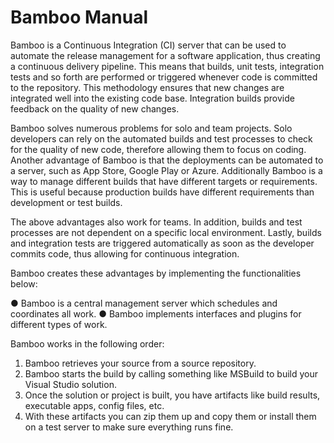 # Bamboo Manual
Bamboo is a Continuous Integration (CI) server that can be used to automate the release management for a software application, thus creating a continuous delivery pipeline. This means that builds, unit tests, integration tests and so forth are performed or triggered whenever code is committed to the repository. This methodology ensures that new changes are integrated well into the existing code base. Integration builds provide feedback on the quality of new changes.

Bamboo solves numerous problems for solo and team projects. Solo developers can rely on the automated builds and test processes to check for the quality of new code, therefore allowing them to focus on coding. Another advantage of Bamboo is that the deployments can be automated to a server, such as App Store, Google Play or Azure. Additionally Bamboo is a way to manage different builds that have different targets or requirements. This is useful because production builds have different requirements than development or test builds.

The above advantages also work for teams. In addition, builds and test processes are not dependent on a specific local environment. Lastly, builds and integration tests are triggered automatically as soon as the developer commits code, thus allowing for continuous integration.

Bamboo creates these advantages by implementing the functionalities below:

●	Bamboo is a central management server which schedules and coordinates all work.
●	Bamboo implements interfaces and plugins for different types of work.

Bamboo works in the following order:

1.	Bamboo retrieves your source from a source repository.
2.	Bamboo starts the build by calling something like MSBuild to build your Visual Studio solution.
3.	Once the solution or project is built, you have artifacts like build results, executable apps, config files, etc.
4.	With these artifacts you can zip them up and copy them or install them on a test server to make sure everything runs fine.
